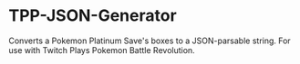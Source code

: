 # TPP-JSON-Generator
Converts a Pokemon Platinum Save's boxes to a JSON-parsable string. For use with Twitch Plays Pokemon Battle Revolution.
